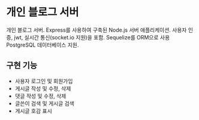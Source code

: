 # 개인 블로그 서버

개인 블로그 서버. 
Express를 사용하여 구축된 Node.js 서버 애플리케이션. 
사용자 인증, jwt, 실시간 통신(socket.io 지원)을 포함. 
Sequelize를 ORM으로 사용
PostgreSQL 데이터베이스 지원.

## 구현 기능

- 사용자 로그인 및 회원가입
- 게시글 작성 및 수정, 삭제
- 댓글 작성 및 수정, 삭제
- 글쓴이 검색 및 게시글 검색
- 게시글 호감 표시
